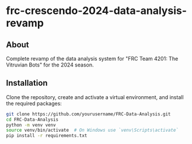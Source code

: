 # frc-crescendo-2024-data-analysis-revamp

## About

Complete revamp of the data analysis system for "FRC Team 4201: The Vitruvian Bots" for the 2024 season.

## Installation

Clone the repository, create and activate a virtual environment, and install the required packages:
```bash
git clone https://github.com/yourusername/FRC-Data-Analysis.git
cd FRC-Data-Analysis
python -m venv venv
source venv/bin/activate  # On Windows use `venv\Scripts\activate`
pip install -r requirements.txt
